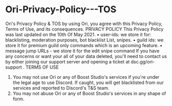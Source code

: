 # Ori-Privacy-Policy---TOS
Ori's Privacy Policy &amp; TOS
by using Ori, you agree with this Privacy Policy, Terms of Use, and its consequences.
PRIVACY POLICY
This Privacy Policy was last updated on the 10th Of May 2021.
• user-ids: we store it for: blacklisting, moderation purposes, bot blacklist List, snipes.
• guild ids: we store it for premium guild only commands which is an upcoming feature.
• message jump URLs - we store it for the edit snipe command
If you have any concerns or want your all of your data deleted, you'll need to contact us by either joining our support server and opening a ticket at dsc.gg/ori-support .
TERMS OF USE	
1) You may not use Ori or any of Boost Studio's services if you're under the legal age to use Discord. If caught, you will get blacklisted from our services and reported to Discord's T&S team.
2) You may not abuse Ori or any of Boost Studio's services in any shape of form.
